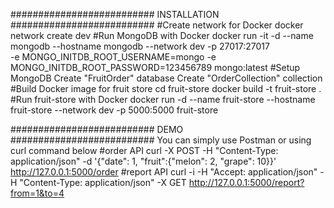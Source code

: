 ########################## INSTALLATION ##########################
#Create network for Docker
docker network create dev
#Run MongoDB with Docker
docker run -it -d --name mongodb --hostname mongodb --network dev -p 27017:27017 \
        -e MONGO_INITDB_ROOT_USERNAME=mongo -e MONGO_INITDB_ROOT_PASSWORD=123456789 mongo:latest
#Setup MongoDB
Create "FruitOrder" database
Create "OrderCollection" collection
#Build Docker image for fruit store
cd fruit-store
docker build -t fruit-store .
#Run fruit-store with Docker
docker run -d --name fruit-store --hostname fruit-store --network dev -p 5000:5000 fruit-store

########################## DEMO ##########################
You can simply use Postman or using curl command below
#order API
curl -X POST -H "Content-Type: application/json" -d '{"date": 1, "fruit":{"melon": 2, "grape": 10}}' http://127.0.0.1:5000/order
#report API
curl -i -H "Accept: application/json" -H "Content-Type: application/json" -X GET http://127.0.0.1:5000/report?from=1&to=4
